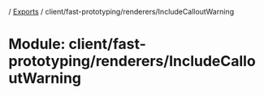 [](../README.md) / [Exports](../modules.md) / client/fast-prototyping/renderers/IncludeCalloutWarning

# Module: client/fast-prototyping/renderers/IncludeCalloutWarning

